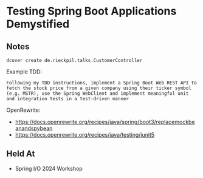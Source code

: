 # Testing Spring Boot Applications Demystified

## Notes

```
dcover create de.rieckpil.talks.CustomerController
```

Example TDD:

```
Following my TDD instructions, implement a Spring Boot Web REST API to fetch the stock price from a given company using their ticker symbol (e.g. MSTR), use the Spring WebClient and implement meaningful unit and integration tests in a test-driven manner
```

OpenRewrite:

- https://docs.openrewrite.org/recipes/java/spring/boot3/replacemockbeanandspybean
- https://docs.openrewrite.org/recipes/java/testing/junit5

## Held At
- Spring I/O 2024 Workshop
